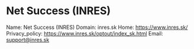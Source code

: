 
# Net Success (INRES)

Name: Net Success (INRES)
Domain: inres.sk
Home: https://www.inres.sk/
Privacy_policy: https://www.inres.sk/optout/index_sk.html
Email: support@inres.sk
